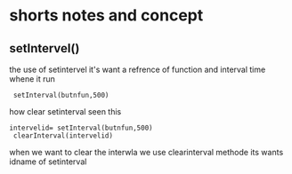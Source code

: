 # shorts notes and concept
## setIntervel()
the use of setintervel 
it's want a refrence of function and interval time whene it run 
```
 setInterval(butnfun,500)

```
how clear setinterval
seen this
 ```
 intervelid= setInterval(butnfun,500)
  clearInterval(intervelid)
 
 ```
 when we want to clear the interwla we use clearinterval methode its wants idname of setinterval 
